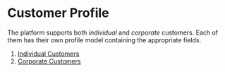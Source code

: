 # Customer Profile

The platform supports both *individual* and *corporate* customers. Each of them has their own profile model containing
the appropriate fields.

1. [Individual Customers](./individuals.md)
2. [Corporate Customers](./corporate.md)
